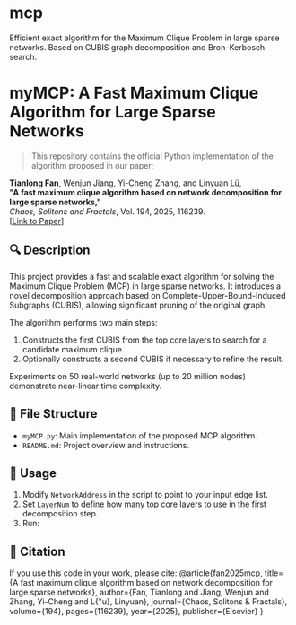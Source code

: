 # mcp
Efficient exact algorithm for the Maximum Clique Problem in large sparse networks. Based on CUBIS graph decomposition and Bron–Kerbosch search.

# myMCP: A Fast Maximum Clique Algorithm for Large Sparse Networks

> This repository contains the official Python implementation of the algorithm proposed in our paper:

**Tianlong Fan**, Wenjun Jiang, Yi-Cheng Zhang, and Linyuan Lü,  
**"A fast maximum clique algorithm based on network decomposition for large sparse networks,"**  
*Chaos, Solitons and Fractals*, Vol. 194, 2025, 116239.  
[[Link to Paper](https://doi.org/10.1016/j.chaos.2025.116239)]

## 🔍 Description

This project provides a fast and scalable exact algorithm for solving the Maximum Clique Problem (MCP) in large sparse networks. It introduces a novel decomposition approach based on Complete-Upper-Bound-Induced Subgraphs (CUBIS), allowing significant pruning of the original graph.

The algorithm performs two main steps:
1. Constructs the first CUBIS from the top core layers to search for a candidate maximum clique.
2. Optionally constructs a second CUBIS if necessary to refine the result.

Experiments on 50 real-world networks (up to 20 million nodes) demonstrate near-linear time complexity.

## 📂 File Structure

- `myMCP.py`: Main implementation of the proposed MCP algorithm.
- `README.md`: Project overview and instructions.

## 🚀 Usage

1. Modify `NetworkAddress` in the script to point to your input edge list.
2. Set `LayerNum` to define how many top core layers to use in the first decomposition step.
3. Run:

## 📄 Citation
If you use this code in your work, please cite:
@article{fan2025mcp,
  title={A fast maximum clique algorithm based on network decomposition for large sparse networks},
  author={Fan, Tianlong and Jiang, Wenjun and Zhang, Yi-Cheng and L{\"u}, Linyuan},
  journal={Chaos, Solitons \& Fractals},
  volume={194},
  pages={116239},
  year={2025},
  publisher={Elsevier}
}

